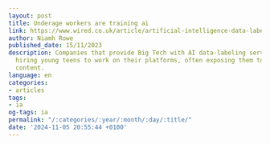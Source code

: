 ```yaml
---
layout: post
title: Underage workers are training ai
link: https://www.wired.co.uk/article/artificial-intelligence-data-labeling-children
author: Niamh Rowe
published_date: 15/11/2023
description: Companies that provide Big Tech with AI data-labeling services are inadvertently
  hiring young teens to work on their platforms, often exposing them to traumatic
  content.
language: en
categories:
- articles
tags:
- ia
og-tags: ia
permalink: "/:categories/:year/:month/:day/:title/"
date: '2024-11-05 20:55:44 +0100'
---
```

